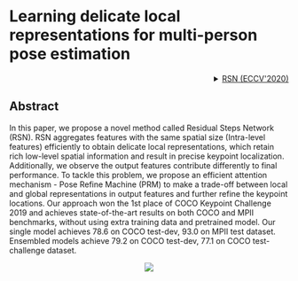 # Learning delicate local representations for multi-person pose estimation

<!-- [ALGORITHM] -->

<details>
<summary align="right"><a href="https://link.springer.com/chapter/10.1007/978-3-030-58580-8_27">RSN (ECCV'2020)</a></summary>

```bibtex
@misc{cai2020learning,
    title={Learning Delicate Local Representations for Multi-Person Pose Estimation},
    author={Yuanhao Cai and Zhicheng Wang and Zhengxiong Luo and Binyi Yin and Angang Du and Haoqian Wang and Xinyu Zhou and Erjin Zhou and Xiangyu Zhang and Jian Sun},
    year={2020},
    eprint={2003.04030},
    archivePrefix={arXiv},
    primaryClass={cs.CV}
}
```

</details>

## Abstract

<!-- [ABSTRACT] -->

In this paper, we propose a novel method called Residual Steps Network (RSN). RSN aggregates features with the same spatial size (Intra-level features) efficiently to obtain delicate local representations, which retain rich low-level spatial information and result in precise keypoint localization. Additionally, we observe the output features contribute differently to final performance. To tackle this problem, we propose an efficient attention mechanism - Pose Refine Machine (PRM) to make a trade-off between local and global representations in output features and further refine the keypoint locations. Our approach won the 1st place of COCO Keypoint Challenge 2019 and achieves state-of-the-art results on both COCO and MPII benchmarks, without using extra training data and pretrained model. Our single model achieves 78.6 on COCO test-dev, 93.0 on MPII test dataset. Ensembled models achieve 79.2 on COCO test-dev, 77.1 on COCO test-challenge dataset.

<!-- [IMAGE] -->

<div align=center>
<img src="https://user-images.githubusercontent.com/15977946/146522226-5041d16e-41cb-4d31-ae53-dbe21314a697.png">
</div>
